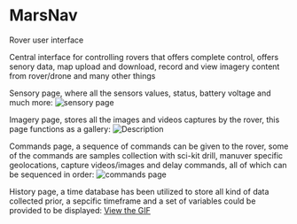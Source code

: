 # MarsNav
Rover user interface

Central interface for controlling rovers that offers complete control, offers senory data, map upload and download, record and view imagery content from rover/drone and many other things

Sensory page, where all the sensors values, status, battery voltage and much more: 
![sensory page](https://github.com/user-attachments/assets/6adcc194-4ed0-4c87-8ed4-241b1054998f)

Imagery page, stores all the images and videos captures by the rover, this page functions as a gallery: 
![Description](https://d1r1q7r2ajv1gn.cloudfront.net/m9sect%2Fpreview%2F60155668%2Fmain_large.gif?response-content-disposition=inline%3Bfilename%3D"main_large.gif"%3B&response-content-type=image%2Fgif&Expires=1723911450&Signature=JAVyrZCeeHAEFYmoc1KxxplG0gdZHQx8oRTPb-JcryYzJ7Y3ae75ux8SKoSUQUXeRuWmBL~CIbiX-hIQDBZlGgJLsTf4ElhmGL7RTDbygtpGqGzDEdbUFNUTRHb7nao3WjmzNKgpFM8cvBZ2yO9ym9skqoMXQkXxOKqYIr37BQEceUQS6tIZFkI3xL7uffhEUFan2vUV07649mJ3QAvWAeOLKaAomanPUCQ7BdWkKBlptnFBQKAdlvS02tX3CE8eZdoLkLC73zt0Z7X207iWU3fbaMmdhiU482csMxx1JECe5x4Yn9PK~WST55At4tpa~6CcoXuxMFSjl-IsV1MloA__&Key-Pair-Id=APKAJT5WQLLEOADKLHBQ)

Commands page, a sequence of commands can be given to the rover, some of the commands are samples collection with sci-kit drill, manuver specific geolocations, capture videos/images and delay commands, all of which can be sequenced in order:
![commands page](https://github.com/user-attachments/assets/5b0b3f28-bb23-4b7e-8b91-e37fb9fd86dc)

History page, a time database has been utilized to store all kind of data collected prior, a sepcific timeframe and a set of variables could be provided to be displayed:
[View the GIF](https://jumpshare.com/embed/ebp4tNOJIF3b8CqNx8sk)



